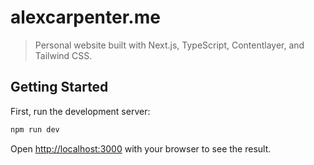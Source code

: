 # alexcarpenter.me

> Personal website built with Next.js, TypeScript, Contentlayer, and Tailwind CSS.

## Getting Started

First, run the development server:

```bash
npm run dev
```

Open [http://localhost:3000](http://localhost:3000) with your browser to see the result.
